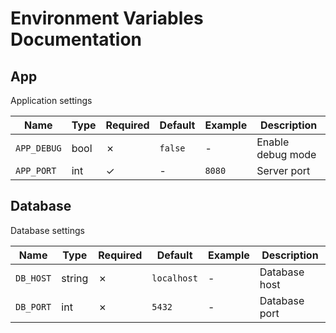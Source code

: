 # Environment Variables Documentation

## App

Application settings

| Name | Type | Required | Default | Example | Description |
|--------|------|----------|---------|---------|-------------|
| `APP_DEBUG` | bool | ✗ | `false` | - | Enable debug mode |
| `APP_PORT` | int | ✓ | - | `8080` | Server port |

## Database

Database settings

| Name | Type | Required | Default | Example | Description |
|--------|------|----------|---------|---------|-------------|
| `DB_HOST` | string | ✗ | `localhost` | - | Database host |
| `DB_PORT` | int | ✗ | `5432` | - | Database port | 